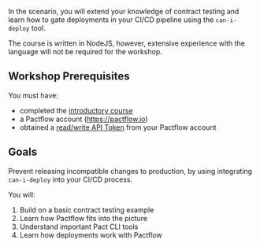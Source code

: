 In the scenario, you will extend your knowledge of contract testing and learn how to gate deployments in your CI/CD pipeline using the `can-i-deploy` tool.

The course is written in NodeJS, however, extensive experience with the language will not be required for the workshop.

## Workshop Prerequisites

You must have:
* completed the [introductory course](https://katacoda.com/pact/scenarios/pactflow-getting-started-js)
* a Pactflow account (https://pactflow.io)
* obtained a [read/write API Token](https://docs.pactflow.io/docs/getting-started/#configuring-your-api-token) from your Pactflow account

## Goals

Prevent releasing incompatible changes to production, by using integrating `can-i-deploy` into your CI/CD process.

You will:

1. Build on a basic contract testing example
1. Learn how Pactflow fits into the picture
1. Understand important Pact CLI tools
1. Learn how deployments work with Pactflow